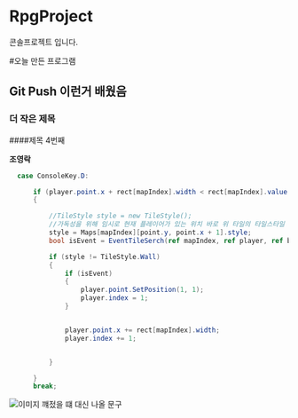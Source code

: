# RpgProject
 콘솔프로젝트 입니다.


#오늘 만든 프로그램

## Git Push 이런거 배웠음

### 더 작은 제목

####제목 4번째

**조영락**

```cs
  case ConsoleKey.D:

      if (player.point.x + rect[mapIndex].width < rect[mapIndex].value * rect[mapIndex].width)
      {

          //TileStyle style = new TileStyle();
          //가독성을 위해 임시로 현재 플레이어가 있는 위치 바로 위 타일의 타일스타일 넣어줌.
          style = Maps[mapIndex][point.y, point.x + 1].style;
          bool isEvent = EventTileSerch(ref mapIndex, ref player, ref backPoint, style);

          if (style != TileStyle.Wall)
          {
              if (isEvent)
              {
                  player.point.SetPosition(1, 1);
                  player.index = 1;
              }


              player.point.x += rect[mapIndex].width;
              player.index += 1;


          }

      }
      break;
```

![이미지 꺠젔을 떄 대신 나올 문구](https://file.notion.so/f/f/ecbfc15b-d9e9-421e-911d-a5bceae47cb4/85dd7b80-1579-4622-bad3-ef367d3b87c1/image.png?table=block&id=4d8f4821-7697-4ae0-b8b7-ee7d673b95e8&spaceId=ecbfc15b-d9e9-421e-911d-a5bceae47cb4&expirationTimestamp=1733551200000&signature=Ek-yvnM01KnUHi-HIKTCipn0t22GJzABQXdEmRgKVOw&downloadName=image.png)
